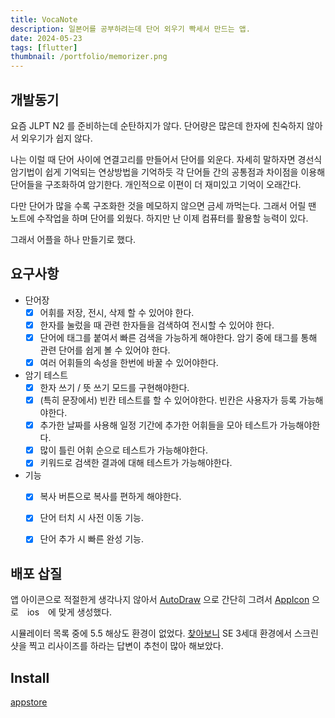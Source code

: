 ```yaml
---
title: VocaNote
description: 일본어를 공부하려는데 단어 외우기 빡세서 만드는 앱.
date: 2024-05-23
tags: [flutter]
thumbnail: /portfolio/memorizer.png
---
```


## 개발동기

요즘 JLPT N2 를 준비하는데 순탄하지가 않다.
단어량은 많은데 한자에 친숙하지 않아서 외우기가 쉽지 않다.

나는 이럴 때 단어 사이에 연결고리를 만들어서 단어를 외운다. 
자세히 말하자면 경선식 암기법이 쉽게 기억되는 연상방법을 기억하듯 각 단어들 간의 공통점과 차이점을 이용해 단어들을 구조화하여 암기한다. 
개인적으로 이편이 더 재미있고 기억이 오래간다.

다만 단어가 많을 수록 구조화한 것을 메모하지 않으면 금세 까먹는다. 
그래서 어릴 땐 노트에 수작업을 하며 단어를 외웠다. 
하지만 난 이제 컴퓨터를 활용할 능력이 있다.

그래서 어플을 하나 만들기로 했다.


## 요구사항

+ 단어장
  - [x] 어휘를 저장, 전시, 삭제 할 수 있어야 한다.
  - [x] 한자를 눌렀을 때 관련 한자들을 검색하여 전시할 수 있어야 한다.
  - [x] 단어에 태그를 붙여서 빠른 검색을 가능하게 해야한다. 암기 중에 태그를 통해 관련 단어를 쉽게 볼 수 있어야 한다.
  - [x] 여러 어휘들의 속성을 한번에 바꿀 수 있어야한다.
+ 암기 테스트
  - [x] 한자 쓰기 / 뜻 쓰기 모드를 구현해야한다.
  - [x] (특히 문장에서) 빈칸 테스트를 할 수 있어야한다. 빈칸은 사용자가 등록 가능해야한다.
  - [x] 추가한 날짜를 사용해 일정 기간에 추가한 어휘들을 모아 테스트가 가능해야한다.
  - [x] 많이 틀린 어휘 순으로 테스트가 가능해야한다.
  - [x] 키워드로 검색한 결과에 대해 테스트가 가능해야한다.
+ 기능
  - [x] 복사 버튼으로 복사를 편하게 해야한다.
  - [x] 단어 터치 시 사전 이동 기능.
  - [x] 단어 추가 시 빠른 완성 기능.


## 배포 삽질

앱 아이콘으로 적절한게 생각나지 않아서 [AutoDraw](https://www.autodraw.com/) 으로 간단히 그려서 [AppIcon](https://www.appicon.co/) 으로　ios　에 맞게 생성했다.

시뮬레이터 목록 중에 5.5 해상도 환경이 없었다. 
[찾아보니](https://forums.developer.apple.com/forums/thread/719822) SE 3세대 환경에서 스크린샷을 찍고 리사이즈를 하라는 답변이 추천이 많아 해보았다.



## Install

[appstore](https://apps.apple.com/us/app/vocalink/id6615091722)